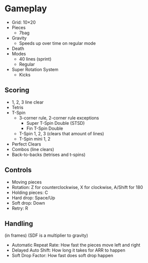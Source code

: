 # Gameplay
- Grid: 10×20
- Pieces
	- 7bag
- Gravity
	- Speeds up over time on regular mode
- Death
- Modes
	- 40 lines (sprint)
	- Regular
- Super Rotation System
	- Kicks

## Scoring
- 1, 2, 3 line clear
- Tetris
- T-Spin
	- 3-corner rule, 2-corner rule exceptions
		- Super T-Spin Double (STSD)
		- Fin T-Spin Double
	- T-Spin 1, 2, 3 (clears that amount of lines)
	- T-Spin mini 1, 2
- Perfect Clears
- Combos (line clears)
- Back-to-backs (tetrises and t-spins)

## Controls
- Moving pieces
- Rotation: Z for counterclockwise, X for clockwise, A/Shift for 180
- Holding pieces: C
- Hard drop: Space/Up
- Soft drop: Down
- Retry: R

## Handling
(in frames) (SDF is a multiplier to gravity)
- Automatic Repeat Rate: How fast the pieces move left and right
- Delayed Auto Shift: How long it takes for ARR to happen
- Soft Drop Factor: How fast does soft drop happen